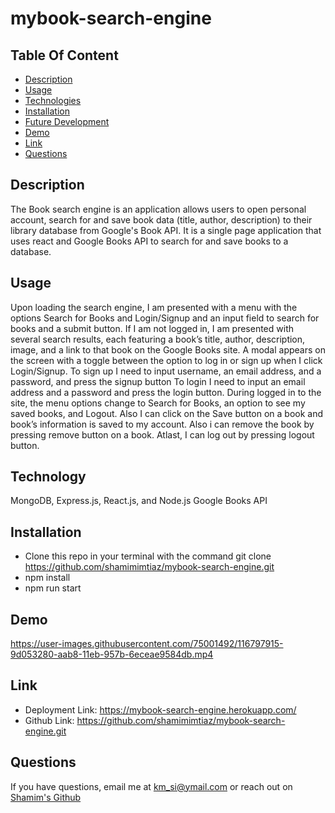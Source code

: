 # mybook-search-engine


## Table Of Content
* [Description](#description)
* [Usage](#uses)
* [Technologies](#technologies)
* [Installation](#installation)
* [Future Development](#future-development)
* [Demo](#demo)
* [Link](#link)
* [Questions](#questions)


## Description
The Book search engine is an application allows users to open personal account, search for and save book data (title, author, description) to their library database from Google's Book API. It is a single page application that uses react and Google Books API to search for and save books to a database.

## Usage
Upon loading the search engine, I am presented with a menu with the options Search for Books and Login/Signup and an input field to search for books and a submit button.
If I am not logged in, I am presented with several search results, each featuring a book’s title, author, description, image, and a link to that book on the Google Books site.
A modal appears on the screen with a toggle between the option to log in or sign up when I click Login/Signup.
To sign up I need to input username, an email address, and a password, and press the signup button
To login I need to input an email address and a password and press the login button.
During logged in to the site, the menu options change to Search for Books, an option to see my saved books, and Logout. Also I can click on the Save button on a book and book’s information is saved to my account. Also i can remove the book by pressing remove button on a book.
Atlast, I can log out by pressing logout button.

## Technology
MongoDB, Express.js, React.js, and Node.js
Google Books API

## Installation
* Clone this repo in your terminal with the command git clone https://github.com/shamimimtiaz/mybook-search-engine.git
* npm install
* npm run start

## Demo
https://user-images.githubusercontent.com/75001492/116797915-9d053280-aab8-11eb-957b-6eceae9584db.mp4

## Link

* Deployment Link: https://mybook-search-engine.herokuapp.com/
* Github Link: https://github.com/shamimimtiaz/mybook-search-engine.git

## Questions
If you have questions, email me at km_si@ymail.com or reach out on <a href="https://github.com/shamimimtiaz" target="_blank">Shamim's Github</a>